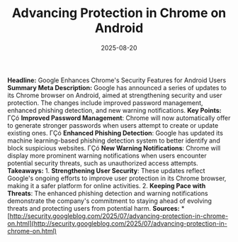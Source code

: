 ﻿---
title: Advancing Protection in Chrome on Android
date: '2025-08-20'
category: Markets
summary: ''
slug: advancing protection in chrome on android
source_urls:
- http://security.googleblog.com/2025/07/advancing-protection-in-chrome-on.html
seo:
  title: Advancing Protection in Chrome on Android | Hash n Hedge
  description: ''
  keywords:
  - news
  - markets
  - brief
---

**Headline:** Google Enhances Chrome's Security Features for Android Users  **Summary Meta Description:** Google has announced a series of updates to its Chrome browser on Android, aimed at strengthening security and user protection. The changes include improved password management, enhanced phishing detection, and new warning notifications.  **Key Points:**  ΓÇó **Improved Password Management**: Chrome will now automatically offer to generate stronger passwords when users attempt to create or update existing ones. ΓÇó **Enhanced Phishing Detection**: Google has updated its machine learning-based phishing detection system to better identify and block suspicious websites. ΓÇó **New Warning Notifications**: Chrome will display more prominent warning notifications when users encounter potential security threats, such as unauthorized access attempts.  **Takeaways:**  1. **Strengthening User Security**: These updates reflect Google's ongoing efforts to improve user protection in its Chrome browser, making it a safer platform for online activities. 2. **Keeping Pace with Threats**: The enhanced phishing detection and warning notifications demonstrate the company's commitment to staying ahead of evolving threats and protecting users from potential harm.  **Sources:**  * [http://security.googleblog.com/2025/07/advancing-protection-in-chrome-on.html](http://security.googleblog.com/2025/07/advancing-protection-in-chrome-on.html) 
